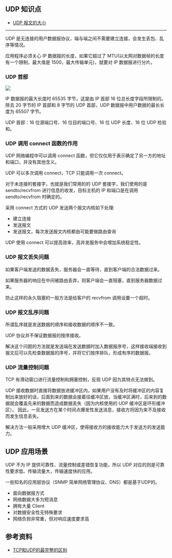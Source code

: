## UDP 知识点

* [UDP 报文的大小](https://github.com/steveLauwh/TCP-IP/blob/master/UDP/UDP%20%E6%8A%A5%E6%96%87%E7%9A%84%E5%A4%A7%E5%B0%8F.md)

---

UDP 是无连接的用户数据报协议，端与端之间不需要建立连接，会发生丢包、乱序等情况。

应用程序必须关心 IP 数据报的长度，如果它超过了 MTU(以太网对数据帧的长度有一个限制，最大值是 1500，最大传输单元)，就要对 IP 数据报进行分片。

### UDP 首部

![](https://github.com/steveLauwh/TCP-IP/raw/master/TCP/image/udpheader.png)

IP 数据报的最大长度时 65535 字节，这是由 IP 首部 16 位总长度字段所限制的。除去 20 字节的 IP 首部和 8 字节的 UDP 首部，UDP 数据报中用户数据的最长长度为 65507 字节。

UDP 首部：16 位源端口号、16 位目的端口号、16 位 UDP 长度、16 位 UDP 检验和。


### UDP 调用 connect 函数的作用

UDP 网络编程中可以调用 connect 函数，但它仅仅用于表示确定了另一方的地址和端口，并没有其他含义。

UDP 可以多次调用 connect，TCP 只能调用一次 connect。

对于未连接的套接字，也就是我们常用的的 UDP 套接字，我们使用的是 sendto/recvfrom 进行信息的收发，目标主机的 IP 和端口是在调用 sendto/recvfrom 时确定的。

采用 connect 方式的 UDP 发送两个报文内核如下处理:
* 建立连接
* 发送报文
* 发送报文，每次发送报文内核都由可能要做路由查询

UDP 使用 connect 可以提高效率，高并发服务中会增加系统稳定性。

### UDP 报文丢失问题

如果客户端发送的数据丢失，服务器会一直等待，直到客户端的合法数据过来。

如果服务器的响应在中间被路由丢弃，则客户端会一直阻塞，直到服务器数据过来。

防止这样的永久阻塞的一般方法是给客户的 recvfrom 调用设置一个超时。

### UDP 报文乱序问题

所谓乱序就是发送数据的顺序和接收数据的顺序不一致。

UDP 协议并不保证数据报的按序接收。

解决这个问题的方法就是发送端在发送数据时加入数据报序号，这样接收端接收到报文后可以先检查数据报的序号，并将它们按序排队，形成有序的数据报。

### UDP 流量控制问题

TCP 有滑动窗口进行流量控制和拥塞控制，反观 UDP 因为其特点无法做到。

UDP 接收数据时直接将数据放进缓冲区内，如果用户没有及时将缓冲区的内容复制出来放好的话，后面到来的数据会接着往缓冲区放，当缓冲区满时，后来到的数据就会覆盖先来的数据而造成数据丢失（因为内核使用的 UDP 缓冲区是环形缓冲区）。
因此，一旦发送方在某个时间点爆发性发送消息，接收方将因为来不及接收而发生信息丢失。

解决方法一般采用增大 UDP 缓冲区，使得接收方的接收能力大于发送方的发送能力。

## UDP 应用场景

UDP 不为 IP 提供可靠性、流量控制或差错恢复功能，所以 UDP 对应的则是可靠性要求低、传输流量大，传输速度快的应用。

一些知名的应用层协议（SNMP 简单网络管理协议、DNS）都是基于UDP的。

* 面向数据报方式
* 网络数据大多为短消息 
* 拥有大量 Client
* 对数据安全性无特殊要求
* 网络负担非常重，但对响应速度要求高

## 参考资料

* [TCP和UDP的最完整的区别](http://blog.csdn.net/li_ning_/article/details/52117463)


